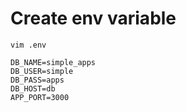 # Create env variable

```
vim .env
```

```
DB_NAME=simple_apps
DB_USER=simple
DB_PASS=apps
DB_HOST=db
APP_PORT=3000
```

